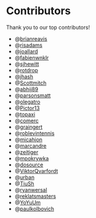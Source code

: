 # Contributors

Thank you to our top contributors!

 - @[brianreavis](https://github.com/brianreavis)
 - @[risadams](https://github.com/risadams)
 - @[joallard](https://github.com/joallard)
 - @[fabienwnklr](https://github.com/fabienwnklr)
 - @[sjhewitt](https://github.com/sjhewitt)
 - @[rotdrop](https://github.com/rotdrop)
 - @[jhash](https://github.com/jhash)
 - @[Scottmitch](https://github.com/Scottmitch)
 - @[abhij89](https://github.com/abhij89)
 - @[parsonsmatt](https://github.com/parsonsmatt)
 - @[olegatro](https://github.com/olegatro)
 - @[Pictor13](https://github.com/Pictor13)
 - @[topaxi](https://github.com/topaxi)
 - @[comerc](https://github.com/comerc)
 - @[graingert](https://github.com/graingert)
 - @[roblevintennis](https://github.com/roblevintennis)
 - @[micahjon](https://github.com/micahjon)
 - @[marcandre](https://github.com/marcandre)
 - @[zeitiger](https://github.com/zeitiger)
 - @[mpokrywka](https://github.com/mpokrywka)
 - @[dosource](https://github.com/dosource)
 - @[ViktorQvarfordt](https://github.com/ViktorQvarfordt)
 - @[urban](https://github.com/urban)
 - @[TiuSh](https://github.com/TiuSh)
 - @[ryanwersal](https://github.com/ryanwersal)
 - @[reklatsmasters](https://github.com/reklatsmasters)
 - @[YoYuUm](https://github.com/YoYuUm)
 - @[paulkolbovich](https://github.com/paulkolbovich)

